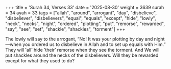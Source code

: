 +++
title = 'Surah 34, Verses 33'
date = '2025-08-30'
weight = 3639
surah = 34
ayah = 33
tags = ["allah", "around", "arrogant", "day", "disbelieve", "disbeliever", "disbelievers", "equal", "equals", "except", "hide", "lowly", "neck", "necks", "night", "ordered", "plotting", "put", "remorse", "rewarded", "say", "see", "set", "shackle", "shackles", "torment"]
+++

The lowly will say to the arrogant, “No! It was your plotting by day and night—when you ordered us to disbelieve in Allah and to set up equals with Him.” They will ˹all˺ hide ˹their˺ remorse when they see the torment. And We will put shackles around the necks of the disbelievers. Will they be rewarded except for what they used to do?
